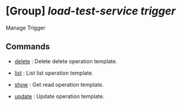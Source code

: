 # [Group] _load-test-service trigger_

Manage Trigger

## Commands

- [delete](/Commands/load-test-service/trigger/_delete.md)
: Delete delete operation template.

- [list](/Commands/load-test-service/trigger/_list.md)
: List list operation template.

- [show](/Commands/load-test-service/trigger/_show.md)
: Get read operation template.

- [update](/Commands/load-test-service/trigger/_update.md)
: Update operation template.
